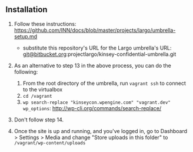 ## Installation

1. Follow these instructions: https://github.com/INN/docs/blob/master/projects/largo/umbrella-setup.md
	- substitute this repository's URL for the Largo umbrella's URL: git@bitbucket.org:projectlargo/kinsey-confidential-umbrella.git

2. As an alternative to step 13 in the above process, you can do the following:
	1. From the root directory of the umbrella, run `vagrant ssh` to connect to the virtualbox
	2. `cd /vagrant`
	3. `wp search-replace "kinseycon.wpengine.com" "vagrant.dev" wp_options`: http://wp-cli.org/commands/search-replace/

3. Don't follow step 14.
4. Once the site is up and running, and you've logged in, go to Dashboard > Settings > Media and change "Store uploads in this folder" to `/vagrant/wp-content/uploads`
